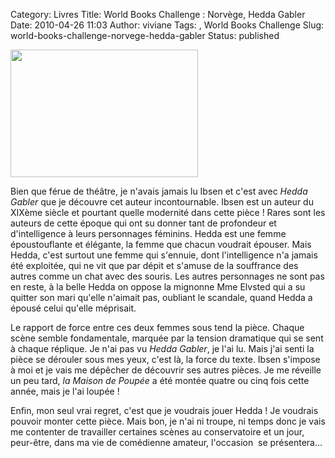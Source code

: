 Category: Livres
Title: World Books Challenge : Norvège, Hedda Gabler
Date: 2010-04-26 11:03
Author: viviane
Tags: , World Books Challenge
Slug: world-books-challenge-norvege-hedda-gabler
Status: published

<a href="http://www.viviane-voyages.com/wp-content/uploads/2010/04/Hedda-gabler2.jpg"><img class="aligncenter size-medium wp-image-1295" title="Cate Blanchett joue Hedda Gabler" src="http://www.viviane-voyages.com/wp-content/uploads/2010/04/Hedda-gabler2-300x204.jpg" alt="" width="300" height="204" /></a>

Bien que férue de théâtre, je n'avais jamais lu Ibsen et c'est avec <em>Hedda Gabler</em> que je découvre cet auteur incontournable. Ibsen est un auteur du XIXème siècle et pourtant quelle modernité dans cette pièce ! Rares sont les auteurs de cette époque qui ont su donner tant de profondeur et d'intelligence à leurs personnages féminins. Hedda est une femme époustouflante et élégante, la femme que chacun voudrait épouser. Mais Hedda, c'est surtout une femme qui s'ennuie, dont l'intelligence n'a jamais été exploitée, qui ne vit que par dépit et s'amuse de la souffrance des autres comme un chat avec des souris. Les autres personnages ne sont pas en reste, à la belle Hedda on oppose la mignonne Mme Elvsted qui a su quitter son mari qu'elle n'aimait pas, oubliant le scandale, quand Hedda a épousé celui qu'elle méprisait.

Le rapport de force entre ces deux femmes sous tend la pièce. Chaque scène semble fondamentale, marquée par la tension dramatique qui se sent à chaque réplique. Je n'ai pas vu <em>Hedda Gabler</em>, je l'ai lu. Mais j'ai senti la pièce se dérouler sous mes yeux, c'est là, la force du texte. Ibsen s'impose à moi et je vais me dépêcher de découvrir ses autres pièces. Je me réveille un peu tard, <em>la Maison de Poupée</em> a été montée quatre ou cinq fois cette année, mais je l'ai loupée !

Enfin, mon seul vrai regret, c'est que je voudrais jouer Hedda ! Je voudrais pouvoir monter cette pièce. Mais bon, je n'ai ni troupe, ni temps donc je vais me contenter de travailler certaines scènes au conservatoire et un jour, peur-être, dans ma vie de comédienne amateur, l'occasion  se présentera...